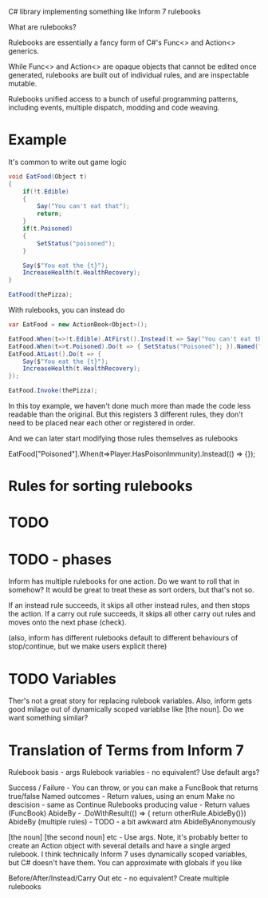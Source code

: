 C# library implementing something like Inform 7 rulebooks

What are rulebooks?

Rulebooks are essentially a fancy form of C#'s Func<> and Action<> generics.

While Func<> and Action<> are opaque objects that cannot be edited once generated, 
rulebooks are built out of individual rules, and are inspectable mutable.

Rulebooks unified access to a bunch of useful programming patterns, including events, multiple dispatch, modding and code weaving.

# Example

It's common to write out game logic

```csharp
void EatFood(Object t)
{
    if(!t.Edible)
    {
        Say("You can't eat that");
        return;
    }
    if(t.Poisoned)
    {
        SetStatus("poisoned");
    }

    Say($"You eat the {t}");
    IncreaseHealth(t.HealthRecovery);
}

EatFood(thePizza);
```

With rulebooks, you can instead do

```csharp
var EatFood = new ActionBook<Object>();

EatFood.When(t=>!t.Edible).AtFirst().Instead(t => Say("You can't eat that"));
EatFood.When(t=>t.Poisoned).Do(t => { SetStatus("Poisoned"); }).Named("Poisoned");
EatFood.AtLast().Do(t => {
    Say($"You eat the {t}");
    IncreaseHealth(t.HealthRecovery);
});

EatFood.Invoke(thePizza);
```

In this toy example, we haven't done much more than made the code less readable than the original.
But this registers 3 different rules, they don't need to be placed near each other or registered in order.

And we can later start modifying those rules themselves as rulebooks


EatFood["Poisoned"].When(t=>Player.HasPoisonImmunity).Instead(() => {});


# Rules for sorting rulebooks
# TODO



# TODO - phases

Inform has multiple rulebooks for one action. Do we want to roll that in somehow?
It would be great to treat these as sort orders, but that's not so.

If an instead rule succeeds, it skips all other instead rules, and then stops the action.
If a carry out rule succeeds, it skips all other carry out rules and moves onto the next phase (check).

(also, inform has different rulebooks default to different behaviours of stop/continue, but we make users explicit there)


# TODO Variables

Ther's not a great story for replacing rulebook variables. Also, inform gets good milage out of
dynamically scoped variablse like [the noun].
Do we want something similar?


# Translation of Terms from Inform 7

Rulebook basis - args
Rulebook variables - no equivalent? Use default args?

Success / Failure - You can throw, or you can make a FuncBook that returns true/false
Named outcomes - Return values, using an enum
Make no descision - same as Continue
Rulebooks producing value - Return values (FuncBook)
AbideBy - .DoWithResult(() => { return otherRule.AbideBy()})
AbideBy (multiple rules) - TODO - a bit awkward atm
AbideByAnonymously

[the noun] [the second noun] etc - Use args. Note, it's probably better to create an Action object with several details and have a single arged rulebook.
I think technically Inform 7 uses dynamically scoped variables, but C# doesn't have them. You can approximate with globals if you like

Before/After/Instead/Carry Out etc - no equivalent? Create multiple rulebooks